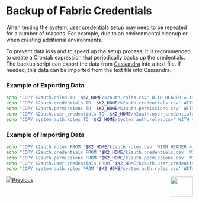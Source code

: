 # Backup of Fabric Credentials

When testing the system, [user credentials setup](/articles/17_fabric_credentials/01_fabric_credentials_overview.md#setting-credentials) may need to be repeated for a number of reasons. For example, due to an environmental cleanup or when creating additional environments. 

To prevent data loss and to speed up the setup process, it is recommended to create a Crontab expression that periodically backs up the credentials. The backup script can export the data from [Cassandra](/articles/02_fabric_architecture/01_fabric_architecture_overview.md#cassandra-) into a text file. If needed, this data can be imported from the text file into Cassandra.  

### Example of Exporting Data

~~~bash
echo "COPY k2auth.roles TO '$K2_HOME/k2auth.roles.csv' WITH HEADER = TRUE ;"|cqlsh -u[user] -p[password]
echo "COPY k2auth.credentials TO '$K2_HOME/k2auth.credentials.csv' WITH HEADER = TRUE ;"|cqlsh -u[user] -p[password]
echo "COPY k2auth.permissions TO '$K2_HOME/k2auth.permissions.csv' WITH HEADER = TRUE ;"|cqlsh -u[user] -p[password]
echo "COPY k2auth.user_credentials TO '$K2_HOME/k2auth.user_credentials.csv' WITH HEADER = TRUE ;"|cqlsh -u[user] -p[password]
echo "COPY system_auth.roles TO '$K2_HOME/system_auth.roles.csv' WITH HEADER = TRUE ;"|cqlsh -u[user] -p[password] 
~~~



### Example of Importing Data

~~~bash
echo "COPY k2auth.roles FROM '$K2_HOME/k2auth.roles.csv' WITH HEADER = TRUE ;"|cqlsh -u[user] -p[password]
echo "COPY k2auth.credentials FROM '$K2_HOME/k2auth.credentials.csv' WITH HEADER = TRUE ;"|cqlsh -u[user] -p[password]
echo "COPY k2auth.permissions FROM '$K2_HOME/k2auth.permissions.csv' WITH HEADER = TRUE ;"|cqlsh -u[user] -p[password]
echo "COPY k2auth.user_credentials FROM '$K2_HOME/k2auth.user_credentials.csv' WITH HEADER = TRUE ;"|cqlsh -u[user] -p[password]
echo "COPY system_auth.roles FROM '$K2_HOME/system_auth.roles.csv' WITH HEADER = TRUE ;"|cqlsh -u[user] -p[password]
~~~



[![Previous](/articles/images/Previous.png)](02a_fabric_credentials_list_commands.md)[<img align="right" width="60" height="54" src="/articles/images/Next.png">](04_fields_level_authorization.md)

